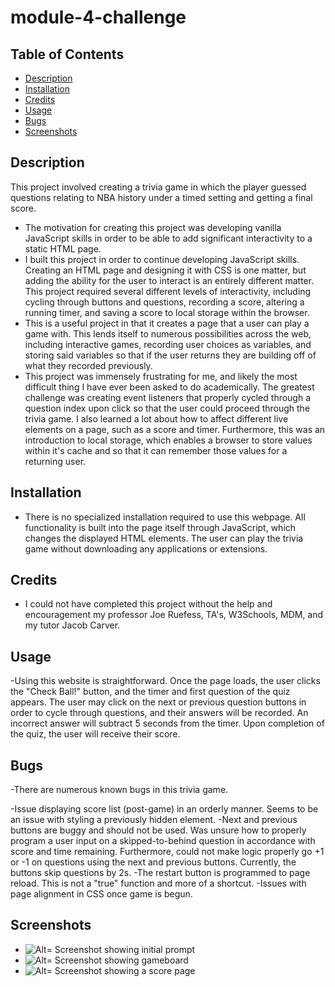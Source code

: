 # module-4-challenge

## Table of Contents

- [Description](#description)
- [Installation](#installation)
- [Credits](#credits)
- [Usage](#usage)
- [Bugs](#bugs)
- [Screenshots](#screenshots)

## Description

This project involved creating a trivia game in which the player guessed questions relating to NBA history under a timed setting and getting a final score.

- The motivation for creating this project was developing vanilla JavaScript skills in order to be able to add significant interactivity to a static HTML page.
- I built this project in order to continue developing JavaScript skills. Creating an HTML page and designing it with CSS is one matter, but adding the ability for the user to interact is an entirely different matter. This project required several different levels of interactivity, including cycling through buttons and questions, recording a score, altering a running timer, and saving a score to local storage within the browser.
- This is a useful project in that it creates a page that a user can play a game with. This lends itself to numerous possibilities across the web, including interactive games, recording user choices as variables, and storing said variables so that if the user returns they are building off of what they recorded previously.
- This project was immensely frustrating for me, and likely the most difficult thing I have ever been asked to do academically. The greatest challenge was creating event listeners that properly cycled through a question index upon click so that the user could proceed through the trivia game. I also learned a lot about how to affect different live elements on a page, such as a score and timer. Furthermore, this was an introduction to local storage, which enables a browser to store values within it's cache and so that it can remember those values for a returning user.

## Installation

- There is no specialized installation required to use this webpage. All functionality is built into the page itself through JavaScript, which changes the displayed HTML elements. The user can play the trivia game without downloading any applications or extensions.

## Credits

- I could not have completed this project without the help and encouragement my professor Joe Ruefess, TA's, W3Schools, MDM, and my tutor Jacob Carver.

## Usage

-Using this website is straightforward. Once the page loads, the user clicks the "Check Ball!" button, and the timer and first question of the quiz appears. The user may click on the next or previous question buttons in order to cycle through questions, and their answers will be recorded. An incorrect answer will subtract 5 seconds from the timer. Upon completion of the quiz, the user will receive their score.

## Bugs

-There are numerous known bugs in this trivia game.

-Issue displaying score list (post-game) in an orderly manner. Seems to be an issue with styling a previously hidden element.
-Next and previous buttons are buggy and should not be used. Was unsure how to properly program a user input on a skipped-to-behind question in accordance with score and time remaining. Furthermore, could not make logic properly go +1 or -1 on questions using the next and previous buttons. Currently, the buttons skip questions by 2s.
-The restart button is programmed to page reload. This is not a "true" function and more of a shortcut.
-Issues with page alignment in CSS once game is begun.

## Screenshots

- ![Alt= Screenshot showing initial prompt](/module-4-challenge/images/screenshot1.jpg)
- ![Alt= Screenshot showing gameboard](/module-4-challenge/images/screenshot2.jpg)
- ![Alt= Screenshot showing a score page](/module-4-challenge/images/screenshot3.jpg)
